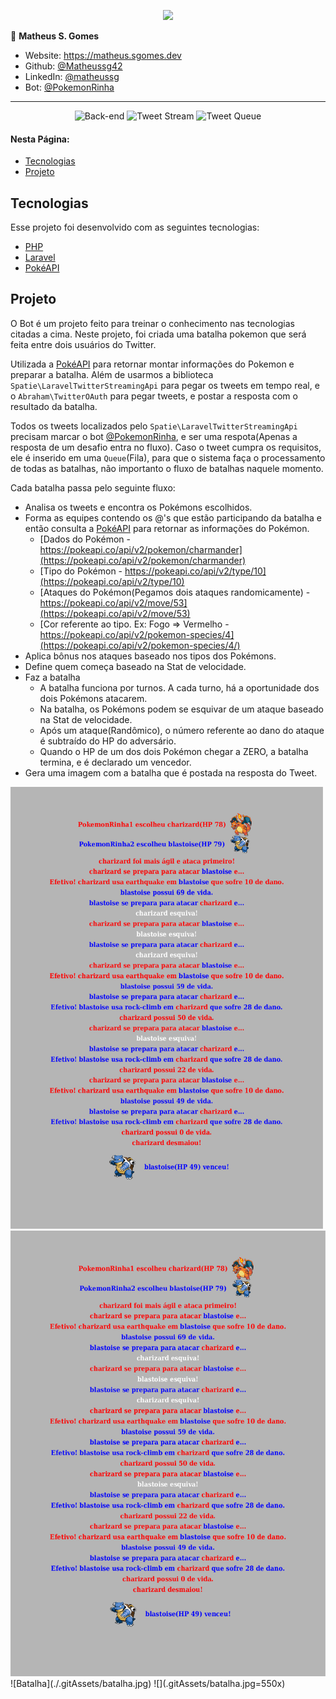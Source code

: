 <p align="center"><a target="_blank" href="https://matheus.sgomes.dev"><img src="https://matheus.sgomes.dev/img/logo_azul.png"></a></p>


👤 **Matheus S. Gomes**

* Website: https://matheus.sgomes.dev
* Github: [@Matheussg42](https://github.com/Matheussg42)
* LinkedIn: [@matheussg](https://linkedin.com/in/matheussg)
* Bot: [@PokemonRinha](https://twitter.com/PokemonRinha)

---

<p align="center">

  <img alt="Back-end" src="https://img.shields.io/static/v1?label=Back-end&message=Ok&color=27ae60&labelColor=444444">
  <img alt="Tweet Stream" src="https://img.shields.io/static/v1?label=Tweet Stream&message=Ok&color=27ae60&labelColor=444444">
  <img alt="Tweet Queue" src="https://img.shields.io/static/v1?label=Tweet Queue&message=Ok&color=27ae60&labelColor=444444">

</p>

#### Nesta Página:

* [Tecnologias](#tecnologias)
* [Projeto](#projeto)

<span id="tecnologias"></span>
## Tecnologias

Esse projeto foi desenvolvido com as seguintes tecnologias:

- [PHP](https://www.php.net/)
- [Laravel](https://laravel.com/)
- [PokéAPI](https://pokeapi.co/)

<span id="projeto"></span>
## Projeto

O Bot é um projeto feito para treinar o conhecimento nas tecnologias citadas a cima. Neste projeto, foi criada uma batalha pokemon que será feita entre dois usuários do Twitter.

Utilizada a [PokéAPI](https://pokeapi.co/) para retornar montar informações do Pokemon e preparar a batalha. Além de usarmos a biblioteca `Spatie\LaravelTwitterStreamingApi` para pegar os tweets em tempo real, e o `Abraham\TwitterOAuth` para pegar tweets, e postar a resposta com o resultado da batalha.

Todos os tweets localizados pelo `Spatie\LaravelTwitterStreamingApi` precisam marcar o bot [@PokemonRinha](https://twitter.com/PokemonRinha), e ser uma respota(Apenas a resposta de um desafio entra no fluxo). Caso o tweet cumpra os requisitos, ele é inserido em uma `Queue`(Fila), para que o sistema faça o processamento de todas as batalhas, não importanto o fluxo de batalhas naquele momento.

Cada batalha passa pelo seguinte fluxo:
- Analisa os tweets e encontra os Pokémons escolhidos.
- Forma as equipes contendo os @'s que estão participando da batalha e então consulta a [PokéAPI](https://pokeapi.co/) para retornar as informações do Pokémon.
    - [Dados do Pokémon - https://pokeapi.co/api/v2/pokemon/charmander](https://pokeapi.co/api/v2/pokemon/charmander)
    - [Tipo do Pokémon - https://pokeapi.co/api/v2/type/10](https://pokeapi.co/api/v2/type/10)
    - [Ataques do Pokémon(Pegamos dois ataques randomicamente) - https://pokeapi.co/api/v2/move/53](https://pokeapi.co/api/v2/move/53)
    - [Cor referente ao tipo. Ex: Fogo => Vermelho - https://pokeapi.co/api/v2/pokemon-species/4](https://pokeapi.co/api/v2/pokemon-species/4/)
- Aplica bônus nos ataques baseado nos tipos dos Pokémons.
- Define quem começa baseado na Stat de velocidade.
- Faz a batalha
    - A batalha funciona por turnos. A cada turno, há a oportunidade dos dois Pokémons atacarem.
    - Na batalha, os Pokémons podem se esquivar de um ataque baseado na Stat de velocidade.
    - Após um ataque(Randômico), o número referente ao dano do ataque é subtraído do HP do adversário.
    - Quando o HP de um dos dois Pokémon chegar a ZERO, a batalha termina, e é declarado um vencedor.
- Gera uma imagem com a batalha que é postada na resposta do Tweet.

<img src=".gitAssets/batalha.jpg"  width="500"/>
<img src=".gitAssets/batalha.jpg" style="width: 550px">
![Batalha](./.gitAssets/batalha.jpg)
![](.gitAssets/batalha.jpg=550x)
